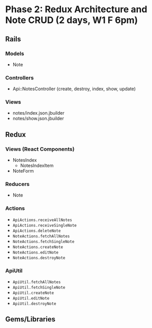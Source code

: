 # Phase 2: Redux Architecture and Note CRUD (2 days, W1 F 6pm)

## Rails
### Models
* Note

### Controllers
* Api::NotesController (create, destroy, index, show, update)

### Views
* notes/index.json.jbuilder
* notes/show.json.jbuilder

## Redux
### Views (React Components)
* NotesIndex
  - NotesIndexItem
* NoteForm

### Reducers
* Note

### Actions
* `ApiActions.receiveAllNotes`
* `ApiActions.receiveSingleNote`
* `ApiActions.deleteNote`
* `NoteActions.fetchAllNotes`
* `NoteActions.fetchSingleNote`
* `NoteActions.createNote`
* `NoteActions.editNote`
* `NoteActions.destroyNote`

### ApiUtil
* `ApiUtil.fetchAllNotes`
* `ApiUtil.fetchSingleNote`
* `ApiUtil.createNote`
* `ApiUtil.editNote`
* `ApiUtil.destroyNote`

## Gems/Libraries

